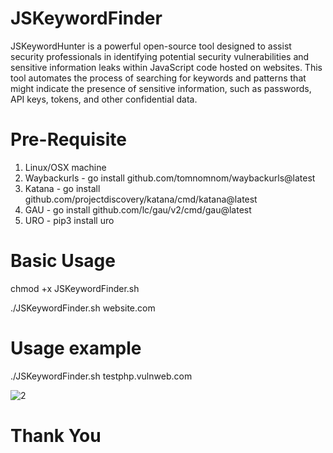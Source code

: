 # JSKeywordFinder
JSKeywordHunter is a powerful open-source tool designed to assist security professionals in identifying potential security vulnerabilities and sensitive information leaks within JavaScript code hosted on websites. This tool automates the process of searching for keywords and patterns that might indicate the presence of sensitive information, such as passwords, API keys, tokens, and other confidential data.

# Pre-Requisite
1. Linux/OSX machine
2. Waybackurls - go install github.com/tomnomnom/waybackurls@latest
3. Katana - go install github.com/projectdiscovery/katana/cmd/katana@latest
4. GAU - go install github.com/lc/gau/v2/cmd/gau@latest
5. URO - pip3 install uro

# Basic Usage

chmod +x JSKeywordFinder.sh

./JSKeywordFinder.sh website.com

# Usage example

./JSKeywordFinder.sh testphp.vulnweb.com

![2](https://github.com/vaibhavc418/JSKeywordFinder/assets/49524926/d1f48bd5-547b-4d98-849a-259207d6117d)

# Thank You



